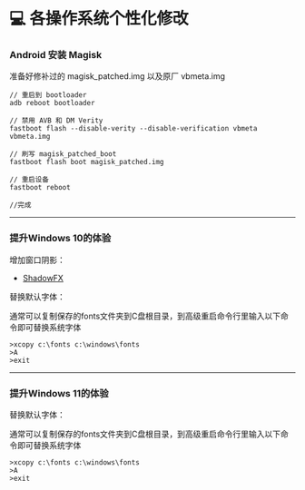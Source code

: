 # 💻 各操作系统个性化修改


### Android 安装 Magisk

准备好修补过的 magisk_patched.img 以及原厂 vbmeta.img


```
// 重启到 bootloader
adb reboot bootloader

// 禁用 AVB 和 DM Verity
fastboot flash --disable-verity --disable-verification vbmeta vbmeta.img

// 刷写 magisk_patched_boot
fastboot flash boot magisk_patched.img

// 重启设备
fastboot reboot

//完成
```

---

### 提升Windows 10的体验

增加窗口阴影：

- [ShadowFX](https://www.stardock.com/products/shadowfx/)

替换默认字体：

通常可以复制保存的fonts文件夹到C盘根目录，到高级重启命令行里输入以下命令即可替换系统字体

```
>xcopy c:\fonts c:\windows\fonts
>A
>exit
```

---

### 提升Windows 11的体验

替换默认字体：

通常可以复制保存的fonts文件夹到C盘根目录，到高级重启命令行里输入以下命令即可替换系统字体

```
>xcopy c:\fonts c:\windows\fonts
>A
>exit
```